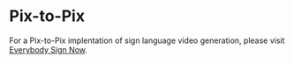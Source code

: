 # Pix-to-Pix

For a Pix-to-Pix implentation of sign language video generation,
please visit [Everybody Sign Now](https://github.com/sign-language-processing/everybody-sign-now).